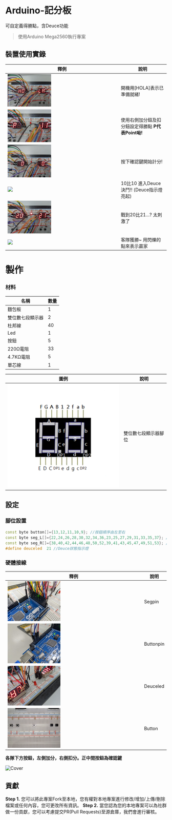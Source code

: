 # Arduino-記分板

可自定義得勝點，含Deuce功能

>使用Arduino Mega2560執行專案

## 裝置使用實錄

| 釋例 | 說明 |
| ---- | ---- |
| <img src="img/hola.jpg" width="40%"/> | 開機用[HOLA]表示已準備就緒! |
| <img src="img/point.jpg" width="40%"/> | 使用右側加分鈕及扣分鈕設定得勝點 **P代表Point呦!** |
| <img src="img/count.jpg" width="40%"/> | 按下確認鍵開始計分! |
| <img src="img/10v10.gif" width="40%"/> | 10比10 進入Deuce決鬥!! (Deuce指示燈亮起) |
| <img src="img/thepoint.jpg" width="40%"/> | 戰到20比21...? 太刺激了 |
| <img src="img/win.gif" width="40%"/> | 客隊獲勝~ 用閃爍的點來表示贏家 |

# 製作

### 材料
| 名稱 | 數量 |
| ---- | ---- |
| 麵包板 | 1 |
| 雙位數七段顯示器 | 2 |
| 杜邦線 | 40 |
| Led | 1 |
| 按鈕 | 5 |
| 220Ω電阻 | 33 |
| 4.7KΩ電阻 | 5 |
| 單芯線 | 1 |

| 圖例 | 說明 |
| ---- | ---- |
| ![seg7](img/seg7.png) | 雙位數七段顯示器腳位 |

## 設定

### 腳位設置
```c++
const byte button[]={13,12,11,10,9}; //按鈕順序由左至右
const byte seg_L[]={22,24,26,28,30,32,34,36,23,25,27,29,31,33,35,37}; //左側顯示器 22~36為十位數 23~37為個位數 [A~DP1]
const byte seg_R[]={38,40,42,44,46,48,50,52,39,41,43,45,47,49,51,53}; //右側顯示器 38~52為十位數 39~53為個位數 [a~DP2]
#define deuceled  21 //Deuce狀態指示燈
```

### 硬體接線

| 釋例 | 說明 |
| ---- | ---- |
| <img src="img/segpin.jpg" width="40%"/> | Segpin |
| <img src="img/buttonpin.jpg" width="40%"/> | Buttonpin |
| <img src="img/deuceled.jpg" width="40%"/> | Deuceled |
| <img src="img/button.jpg" width="40%"/> | Button |

**各隊下方按鈕，左側加分，右側扣分。正中間按鈕為確認鍵**  

<img src="https://github.com/CuteUSB/Arduino-Scoreboard/blob/main/img/fritzing.png?raw=true" alt="Cover" width="40%"/>

## 貢獻
**Step 1.** 您可以將此專案Fork至本地，您有權對本地專案進行修改/增加/上傳/刪除檔案或任何內容，您可更改所有資訊。
**Step 2.** 當您認為您的本地專案可以為社群做一份貢獻，您可以考慮提交PR(Pull Requests)至源倉庫，我們會進行審核。